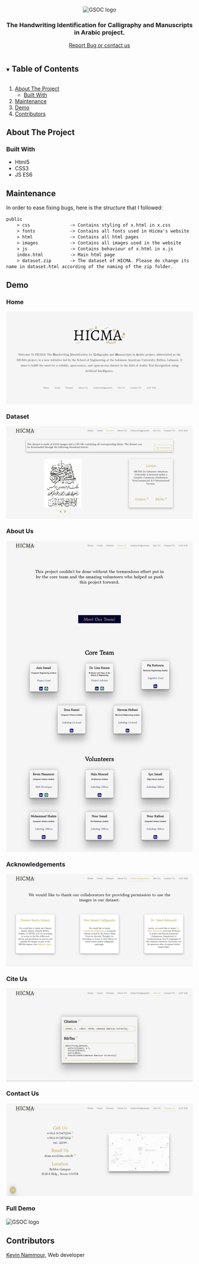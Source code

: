 <!-- PROJECT LOGO -->
<br />
<p align="center">
  <img src="public/images/topbar_hicma_logo.png" alt="GSOC logo" align="center">
  <h3 align="center">The <b>H</b>andwriting <b>I</b>dentification for
        <b>C</b>alligraphy and <b>M</b>anuscripts in <b>A</b>rabic project.</h3>

  <p align="center">
    <a href="https://www.hicma.com/contactus">Report Bug or contact us</a>
  </p>
</p>

<!-- TABLE OF CONTENTS -->
<details open="open">
  <summary><h2 style="display: inline-block">Table of Contents</h2></summary>
  <ol>
    <li>
      <a href="#about-the-project">About The Project</a>
      <ul>
        <li><a href="#built-with">Built With</a></li>
      </ul>
    </li>
    <li><a href="#maintenance">Maintenance</a></li>
    <li><a href="#demo"> Demo</a></li>
    <li><a href="#demo">Contributors</a></li>
  </ol>
</details>

<!-- ABOUT THE PROJECT -->

## About The Project

### Built With

- Html5
- CSS3
- JS ES6

## Maintenance

In order to ease fixing bugs, here is the structure that I followed:

```
public
    > css               -> Contains styling of x.html in x.css
    > fonts             -> Contains all fonts used in Hicma's website
    > html              -> Contains all html pages
    > images            -> Contains all images used in the website
    > js                -> Contains behaviour of x.html in x.js
    index.html          -> Main html page
    > dataset.zip       -> The dataset of HICMA. Please do change its name in dataset.html according of the naming of the zip folder.
```

## Demo

### Home

<img src="public/demo/home.png" alt="GSOC logo" align="center">

### Dataset

<img src="public/demo/dataset.png" alt="GSOC logo" align="center">

### About Us

<img src="public/demo/aboutus.png" alt="GSOC logo" align="center">

### Acknowledgements

<img src="public/demo/acknowledgements.png" alt="GSOC logo" align="center">

### Cite Us

<img src="public/demo/citeus.jpeg" alt="GSOC logo" align="center">

### Contact Us

<img src="public/demo/contactus.jpeg" alt="GSOC logo" align="center">

### Full Demo

<img src="public/demo/hicma.gif" alt="GSOC logo" align="center">

## Contributors

[Kevin Nammour](https://www.linkedin.com/in/kevinnammour/), Web developer
